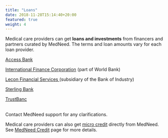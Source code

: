 ```yaml
---
title: "Loans"
date: 2018-11-28T15:14:40+20:00 
featured: true
weight: 4
---
```


Medical care providers can get **loans and investments** from financers and partners curated by MedNeed. The terms and loan amounts vary for each loan provider.


<a href="https://accessbankplc.com/">Access Bank</a>

<a href="https://www.ifc.org//">International Finance Corporation</a> (part of World Bank)

<a href="https://boilecon.com/">Lecon Financial Services </a> (subsidiary of the Bank of Industry)

<a href="https://sterling.ng">Sterling Bank</a> 

<a href="https://trustbancgroup.com">TrustBanc</a> 


<br>
Contact MedNeed support for any clarifications.
<br>

Medical care providers can also get <a href="/services/credit">micro credit</a> directly from MedNeed. See <a href="/services/credit">MedNeed Credit</a> page for more details.


